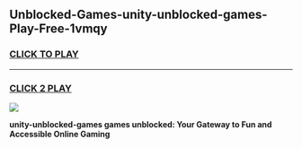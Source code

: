 
## Unblocked-Games-unity-unblocked-games-Play-Free-1vmqy
<h3>
<a href="https://premium76.site?title=unity-unblocked-games&ref=18A1">CLICK TO PLAY</a></h3>
<hr>

<h3>
<a href="https://premium76.site?title=unity-unblocked-games&ref=18A1">CLICK 2 PLAY</a>
  
</h3>

<a href="https://premium76.site?title=unity-unblocked-games&ref=18A1"><img src="https://clearcache.store/games.png"></a>


**unity-unblocked-games games unblocked: Your Gateway to Fun and Accessible Online Gaming**
